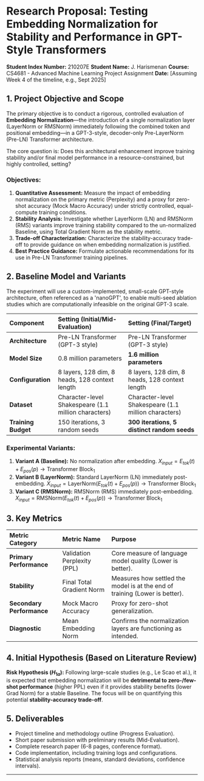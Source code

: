 # Research Proposal: Testing Embedding Normalization for Stability and Performance in GPT-Style Transformers

**Student Index Number:** 210207E
**Student Name:** J. Harismenan
**Course:** CS4681 - Advanced Machine Learning Project Assignment
**Date:** [Assuming Week 4 of the timeline, e.g., Sept 2025]

## 1. Project Objective and Scope

The primary objective is to conduct a rigorous, controlled evaluation of **Embedding Normalization**—the introduction of a single normalization layer (LayerNorm or RMSNorm) immediately following the combined token and positional embedding—in a GPT-3-style, decoder-only Pre-LayerNorm (Pre-LN) Transformer architecture.

The core question is: Does this architectural enhancement improve training stability and/or final model performance in a resource-constrained, but highly controlled, setting?

### Objectives:
1.  **Quantitative Assessment:** Measure the impact of embedding normalization on the primary metric (Perplexity) and a proxy for zero-shot accuracy (Mock Macro Accuracy) under strictly controlled, equal-compute training conditions.
2.  **Stability Analysis:** Investigate whether LayerNorm (LN) and RMSNorm (RMS) variants improve training stability compared to the un-normalized Baseline, using Total Gradient Norm as the stability metric.
3.  **Trade-off Characterization:** Characterize the stability-accuracy trade-off to provide guidance on when embedding normalization is justified.
4.  **Best Practice Guidance:** Formulate actionable recommendations for its use in Pre-LN Transformer training pipelines.

## 2. Baseline Model and Variants

The experiment will use a custom-implemented, small-scale GPT-style architecture, often referenced as a 'nanoGPT', to enable multi-seed ablation studies which are computationally infeasible on the original GPT-3 scale.

| Component | Setting (Initial/Mid-Evaluation) | Setting (Final/Target) |
| :--- | :--- | :--- |
| **Architecture** | Pre-LN Transformer (GPT-3 style) | Pre-LN Transformer (GPT-3 style) |
| **Model Size** | 0.8 million parameters | **1.6 million parameters** |
| **Configuration** | 8 layers, 128 dim, 8 heads, 128 context length | 8 layers, 128 dim, 8 heads, 128 context length |
| **Dataset** | Character-level Shakespeare (1.1 million characters) | Character-level Shakespeare (1.1 million characters) |
| **Training Budget** | 150 iterations, 3 random seeds | **300 iterations**, **5 distinct random seeds** |

### Experimental Variants:
1.  **Variant A (Baseline):** No normalization after embedding. $X_{input} = E_{tok}(t) + E_{pos}(p) \rightarrow \text{Transformer Block}_1$
2.  **Variant B (LayerNorm):** Standard LayerNorm (LN) immediately post-embedding. $X_{input} = \text{LayerNorm}(E_{tok}(t) + E_{pos}(p)) \rightarrow \text{Transformer Block}_1$
3.  **Variant C (RMSNorm):** RMSNorm (RMS) immediately post-embedding. $X_{input} = \text{RMSNorm}(E_{tok}(t) + E_{pos}(p)) \rightarrow \text{Transformer Block}_1$

## 3. Key Metrics

| Metric Category | Metric Name | Purpose |
| :--- | :--- | :--- |
| **Primary Performance** | Validation Perplexity (PPL) | Core measure of language model quality (Lower is better). |
| **Stability** | Final Total Gradient Norm | Measures how settled the model is at the end of training (Lower is better). |
| **Secondary Performance** | Mock Macro Accuracy | Proxy for zero-shot generalization. |
| **Diagnostic** | Mean Embedding Norm | Confirms the normalization layers are functioning as intended. |

## 4. Initial Hypothesis (Based on Literature Review)

**Risk Hypothesis ($H_{1a}$):** Following large-scale studies (e.g., Le Scao et al.), it is expected that embedding normalization will be **detrimental to zero-/few-shot performance** (higher PPL) even if it provides stability benefits (lower Grad Norm) for a stable Baseline. The focus will be on quantifying this potential **stability-accuracy trade-off**.

## 5. Deliverables

*   Project timeline and methodology outline (Progress Evaluation).
*   Short paper submission with preliminary results (Mid-Evaluation).
*   Complete research paper (6-8 pages, conference format).
*   Code implementation, including training logs and configurations.
*   Statistical analysis reports (means, standard deviations, confidence intervals).

---
